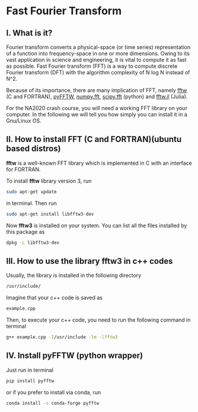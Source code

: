 # Fast Fourier Transform

## I. What is it?

Fourier transform converts a physical-space (or time series) representation of a function into frequency-space in one or more dimensions.
Owing to its vast application in science and engineering, it is vital to compute it as fast as possible.
Fast Fourier transform (FFT) is a way to compute discrete Fourier transform (DFT) with the algorithm complexity of N log N instead of N^2.

Because of its importance, there are many implication of FFT, namely [fftw](http://fftw.org/) (C and FORTRAN),
[pyFFTW](https://pyfftw.readthedocs.io/en/latest/), [numpy.fft](https://numpy.org/doc/stable/reference/routines.fft.html),
[scipy.fft](https://docs.scipy.org/doc/scipy/reference/tutorial/fft.html) (python)
and [fftw.jl](https://github.com/JuliaMath/FFTW.jl) (Julia).

For the NA2020 crash course, you will need a working FFT library on your computer. In the following we will tell you how simply you can install it in a Gnu/Linux OS.

## II. How to install FFT (C and FORTRAN)(ubuntu based distros)

**fftw** is a well-known FFT library which is implemented in C with an interface
for FORTRAN.


To install **fftw** library version 3, run

```sh
sudo apt-get update
````

in terminal. Then run

```sh
sudo apt-get install libfftw3-dev
````

Now **fftw3** is installed on your system. You can list all the files installed by
this package as

```sh
dpkg -L libfftw3-dev
```

## III. How to use the library fftw3 in c++ codes

Usually, the library is installed in the following directory

```sh
/usr/include/
````

Imagine that your c++ code is saved as

```sh
example.cpp
````

Then, to execute your c++ code, you need to run the  following command in terminal

```sh
g++ example.cpp -I/usr/include -lm -lfftw3
````

## IV. Install pyFFTW (python wrapper)

Just run in terminal

```sh
pip install pyfftw
```

or if you prefer to install via conda, run

```sh
conda install -c conda-forge pyfftw
```
